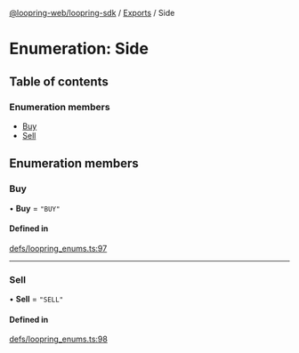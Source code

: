 [@loopring-web/loopring-sdk](../README.md) / [Exports](../modules.md) / Side

# Enumeration: Side

## Table of contents

### Enumeration members

- [Buy](Side.md#buy)
- [Sell](Side.md#sell)

## Enumeration members

### Buy

• **Buy** = `"BUY"`

#### Defined in

[defs/loopring_enums.ts:97](https://github.com/Loopring/loopring_sdk/blob/1830d54/src/defs/loopring_enums.ts#L97)

___

### Sell

• **Sell** = `"SELL"`

#### Defined in

[defs/loopring_enums.ts:98](https://github.com/Loopring/loopring_sdk/blob/1830d54/src/defs/loopring_enums.ts#L98)
